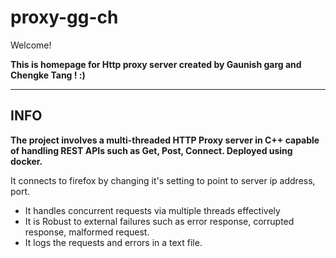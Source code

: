 # proxy-gg-ch

Welcome!

**This is homepage for Http proxy server created by Gaunish garg and Chengke Tang ! :)**

-----
INFO
----

**The project involves a multi-threaded HTTP Proxy server in C++ capable of handling REST APIs such as Get, Post, Connect. Deployed using docker.**

It connects to firefox by changing it's setting to point to server ip address, port.

* It handles concurrent requests via multiple threads effectively 
* It is Robust to external failures such as error response, corrupted response, malformed request.
* It logs the requests and errors in a text file.
